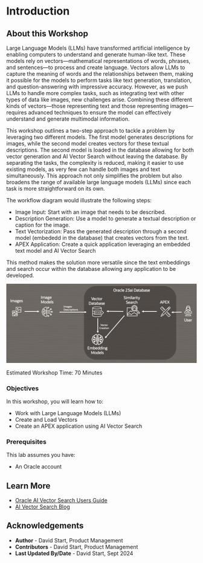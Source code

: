 # Introduction

## About this Workshop

Large Language Models (LLMs) have transformed artificial intelligence by enabling computers to understand and generate human-like text. These models rely on vectors—mathematical representations of words, phrases, and sentences—to process and create language. Vectors allow LLMs to capture the meaning of words and the relationships between them, making it possible for the models to perform tasks like text generation, translation, and question-answering with impressive accuracy. However, as we push LLMs to handle more complex tasks, such as integrating text with other types of data like images, new challenges arise. Combining these different kinds of vectors—those representing text and those representing images—requires advanced techniques to ensure the model can effectively understand and generate multimodal information.

This workshop outlines a two-step approach to tackle a problem by leveraging two different models. The first model generates descriptions for images, while the second model creates vectors for these textual descriptions. The second model is loaded in the database allowing for both vector generation and AI Vector Search without leaving the database. By separating the tasks, the complexity is reduced, making it easier to use existing models, as very few can handle both images and text simultaneously. This approach not only simplifies the problem but also broadens the range of available large language models (LLMs) since each task is more straightforward on its own.

The workflow diagram would illustrate the following steps:

- Image Input: Start with an image that needs to be described.
- Description Generation: Use a model to generate a textual description or caption for the image.
- Text Vectorization: Pass the generated description through a second model (embededd in the database) that creates vectors from the text.
- APEX Application: Create a quick application leveraging an embedded text model and AI Vector Search

This method makes the solution more versatile since the text embeddings and search occur within the database allowing any application to be developed.


![Image alt text](images/diagram1.png)




  [](youtube:pu79sny1AzY)

Estimated Workshop Time: 70 Minutes

### Objectives

In this workshop, you will learn how to:
* Work with Large Language Models (LLMs)
* Create and Load Vectors
* Create an APEX application using AI Vector Search

### Prerequisites

This lab assumes you have:
* An Oracle account

## Learn More

* [Oracle AI Vector Search Users Guide](https://docs.oracle.com/en/database/oracle/oracle-database/23/vecse/whats-new-oracle-ai-vector-search.html)
* [AI Vector Search Blog](https://blogs.oracle.com/database/post/oracle-announces-general-availability-of-ai-vector-search-in-oracle-database-23ai)

## Acknowledgements
* **Author** - David Start, Product Management
* **Contributors** -  David Start, Product Management
* **Last Updated By/Date** - David Start, Sept 2024
